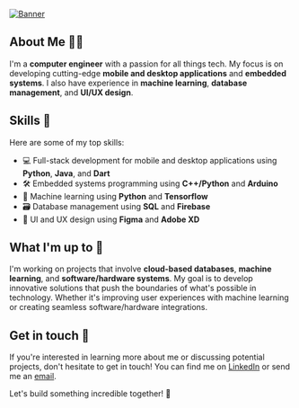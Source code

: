 [![Banner](https://user-images.githubusercontent.com/55541726/221504061-696d62e8-0530-4b07-a42f-5d67793d7d9b.gif)](https://github.com/jonsonkurt)


## About Me 🧑‍💻

I'm a **computer engineer** with a passion for all things tech. My focus is on developing cutting-edge **mobile and desktop applications** and **embedded systems**. I also have experience in **machine learning**, **database management**, and **UI/UX design**.

## Skills 🚀

Here are some of my top skills:

- 💻 Full-stack development for mobile and desktop applications using **Python**, **Java**, and **Dart**
- 🛠️ Embedded systems programming using **C++/Python** and **Arduino**
- 🤖 Machine learning using **Python** and **Tensorflow**
- 🗃️ Database management using **SQL** and **Firebase**
- 🎨 UI and UX design using **Figma** and **Adobe XD**

## What I'm up to 🤔

I'm working on projects that involve **cloud-based databases**, **machine learning**, and **software/hardware systems**. My goal is to develop innovative solutions that push the boundaries of what's possible in technology. Whether it's improving user experiences with machine learning or creating seamless software/hardware integrations.

## Get in touch 📩

If you're interested in learning more about me or discussing potential projects, don't hesitate to get in touch! You can find me on [LinkedIn](https://www.linkedin.com/in/kurt-jalen-jonson-149874137) or send me an [email](mailto:kurtjalen.jonson@cvsu.edu.ph).

Let's build something incredible together! 🚀
